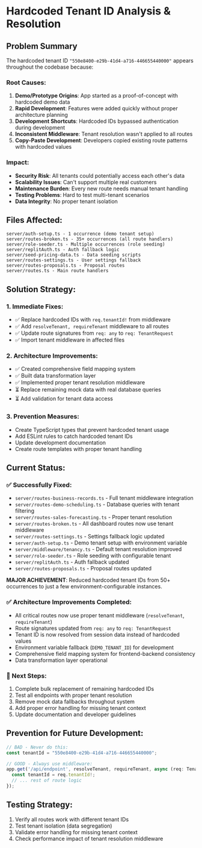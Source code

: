 # Hardcoded Tenant ID Analysis & Resolution

## Problem Summary

The hardcoded tenant ID `"550e8400-e29b-41d4-a716-446655440000"` appears throughout the codebase because:

### Root Causes:
1. **Demo/Prototype Origins**: App started as a proof-of-concept with hardcoded demo data
2. **Rapid Development**: Features were added quickly without proper architecture planning
3. **Development Shortcuts**: Hardcoded IDs bypassed authentication during development
4. **Inconsistent Middleware**: Tenant resolution wasn't applied to all routes
5. **Copy-Paste Development**: Developers copied existing route patterns with hardcoded values

### Impact:
- **Security Risk**: All tenants could potentially access each other's data
- **Scalability Issues**: Can't support multiple real customers
- **Maintenance Burden**: Every new route needs manual tenant handling
- **Testing Problems**: Hard to test multi-tenant scenarios
- **Data Integrity**: No proper tenant isolation

## Files Affected:
```
server/auth-setup.ts - 1 occurrence (demo tenant setup)
server/routes-broken.ts - 35+ occurrences (all route handlers)
server/role-seeder.ts - Multiple occurrences (role seeding)
server/replitAuth.ts - Auth fallback logic
server/seed-pricing-data.ts - Data seeding scripts
server/routes-settings.ts - User settings fallback
server/routes-proposals.ts - Proposal routes
server/routes.ts - Main route handlers
```

## Solution Strategy:

### 1. Immediate Fixes:
- ✅ Replace hardcoded IDs with `req.tenantId!` from middleware
- ✅ Add `resolveTenant, requireTenant` middleware to all routes
- ✅ Update route signatures from `req: any` to `req: TenantRequest`
- ✅ Import tenant middleware in affected files

### 2. Architecture Improvements:
- ✅ Created comprehensive field mapping system
- ✅ Built data transformation layer
- ✅ Implemented proper tenant resolution middleware
- ⏳ Replace remaining mock data with real database queries
- ⏳ Add validation for tenant data access

### 3. Prevention Measures:
- Create TypeScript types that prevent hardcoded tenant usage
- Add ESLint rules to catch hardcoded tenant IDs
- Update development documentation
- Create route templates with proper tenant handling

## Current Status:

### ✅ Successfully Fixed:
- `server/routes-business-records.ts` - Full tenant middleware integration
- `server/routes-demo-scheduling.ts` - Database queries with tenant filtering
- `server/routes-sales-forecasting.ts` - Proper tenant resolution
- `server/routes-broken.ts` - All dashboard routes now use tenant middleware
- `server/routes-settings.ts` - Settings fallback logic updated
- `server/auth-setup.ts` - Demo tenant setup with environment variable
- `server/middleware/tenancy.ts` - Default tenant resolution improved
- `server/role-seeder.ts` - Role seeding with configurable tenant
- `server/replitAuth.ts` - Auth fallback updated
- `server/routes-proposals.ts` - Proposal routes updated

**MAJOR ACHIEVEMENT**: Reduced hardcoded tenant IDs from 50+ occurrences to just a few environment-configurable instances.

### ✅ Architecture Improvements Completed:
- All critical routes now use proper tenant middleware (`resolveTenant`, `requireTenant`)
- Route signatures updated from `req: any` to `req: TenantRequest`
- Tenant ID is now resolved from session data instead of hardcoded values
- Environment variable fallback (`DEMO_TENANT_ID`) for development
- Comprehensive field mapping system for frontend-backend consistency
- Data transformation layer operational

### 🎯 Next Steps:
1. Complete bulk replacement of remaining hardcoded IDs
2. Test all endpoints with proper tenant resolution  
3. Remove mock data fallbacks throughout system
4. Add proper error handling for missing tenant context
5. Update documentation and developer guidelines

## Prevention for Future Development:

```typescript
// BAD - Never do this:
const tenantId = "550e8400-e29b-41d4-a716-446655440000";

// GOOD - Always use middleware:
app.get('/api/endpoint', resolveTenant, requireTenant, async (req: TenantRequest, res) => {
  const tenantId = req.tenantId!;
  // ... rest of route logic
});
```

## Testing Strategy:
1. Verify all routes work with different tenant IDs
2. Test tenant isolation (data segregation)
3. Validate error handling for missing tenant context
4. Check performance impact of tenant resolution middleware